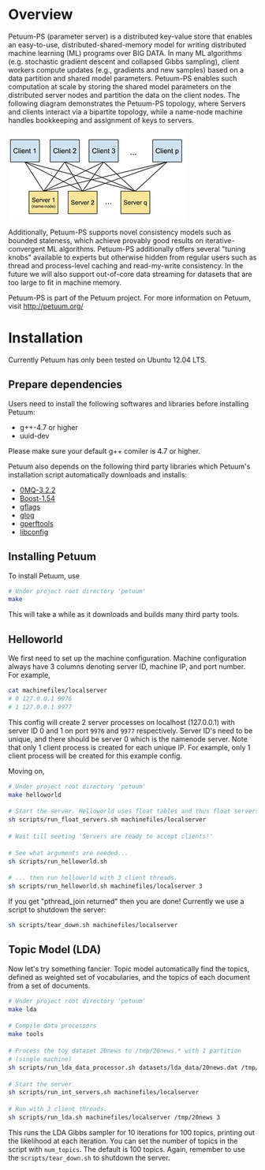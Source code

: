 # Overview

Petuum-PS (parameter server) is a distributed key-value store that enables an
easy-to-use, distributed-shared-memory model for writing distributed machine
learning (ML) programs over BIG DATA. In many ML algorithms (e.g. stochastic
gradient descent and collapsed Gibbs sampling), client workers compute updates
(e.g., gradients and new samples) based on a data partition and shared model
parameters. Petuum-PS enables such computation at scale by storing the shared
model parameters on the distributed server nodes and partition the data on the
client nodes. The following diagram demonstrates the Petuum-PS topology, where
Servers and clients interact via a bipartite topology, while a name-node
machine handles bookkeeping and assignment of keys to servers.

![Alt text](./docs/img/petuum-ps.jpg)

Additionally, Petuum-PS supports novel consistency models such as bounded
staleness, which achieve provably good results on iterative-convergent ML
algorithms. Petuum-PS additionally offers several "tuning knobs" available
to experts but otherwise hidden from regular users such as thread and
process-level caching and read-my-write consistency. In the future we will
also support out-of-core data streaming for datasets that are too large to fit
in machine memory.

Petuum-PS is part of the Petuum project. For more information on Petuum, visit
http://petuum.org/

# Installation

Currently Petuum has only been tested on Ubuntu 12.04 LTS. 

## Prepare dependencies

Users need to install the following softwares and libraries before installing 
Petuum:

* g++-4.7 or higher
* uuid-dev

Please make sure your default g++ comiler is 4.7 or higher.

Petuum also depends on the following third party libraries which Petuum's 
installation script automatically downloads and installs:

* [0MQ-3.2.2](http://zeromq.org/)
* [Boost-1.54](http://www.boost.org/)
* [gflags](https://code.google.com/p/gflags/)
* [glog](https://code.google.com/p/google-glog/)
* [gperftools](https://code.google.com/p/gperftools/)
* [libconfig](http://www.hyperrealm.com/libconfig/)

## Installing Petuum
To install Petuum, use

``` sh
# Under project root directory 'petuum'
make
```

This will take a while as it downloads and builds many third party tools.

## Helloworld

We first need to set up the machine configuration. Machine configuration
always have 3 columns denoting server ID, machine IP, and port number. For
example,

``` sh
cat machinefiles/localserver
# 0 127.0.0.1 9976
# 1 127.0.0.1 9977
```

This config will create 2 server processes on localhost (127.0.0.1) with
server ID 0 and 1 on port `9976` and `9977` respectively. Server ID's need to
be unique, and there should be server 0 which is the namenode server. Note
that only 1 client process is created for each unique IP. For example, only 1
client process will be created for this example config.

Moving on,

``` sh
# Under project root directory 'petuum'
make helloworld

# Start the server. Helloworld uses float tables and thus float servers.
sh scripts/run_float_servers.sh machinefiles/localserver

# Wait till seeting 'Servers are ready to accept clients!'

# See what arguments are needed...
sh scripts/run_helloworld.sh

# ... then run helloworld with 3 client threads.
sh scripts/run_helloworld.sh machinefiles/localserver 3
```

If you get "pthread_join returned" then you are done! Currently we use a
script to shutdown the server:

``` sh
sh scripts/tear_down.sh machinefiles/localserver
```

## Topic Model (LDA)

Now let's try something fancier. Topic model automatically find the topics,
defined as weighted set of vocabularies, and the topics of each document from
a set of documents.

``` sh
# Under project root directory 'petuum'
make lda

# Compile data processors
make tools

# Process the toy dataset 20news to /tmp/20news.* with 1 partition 
# (single machine)
sh scripts/run_lda_data_processor.sh datasets/lda_data/20news.dat /tmp/20news 1

# Start the server
sh scripts/run_int_servers.sh machinefiles/localserver

# Run with 3 client threads.
sh scripts/run_lda.sh machinefiles/localserver /tmp/20news 3
```

This runs the LDA Gibbs sampler for 10 iterations for 100 topics, printing out
the likelihood at each iteration. You can set the number of topics in the
script with `num_topics`. The default is 100 topics. Again, remember to use the
`scripts/tear_down.sh` to shutdown the server.
